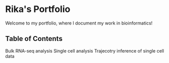 # Rika's Portfolio

Welcome to my portfolio, where I document my work in bioinformatics!

## Table of Contents

Bulk RNA-seq analysis
Single cell analysis
Trajecotry inference of single cell data































